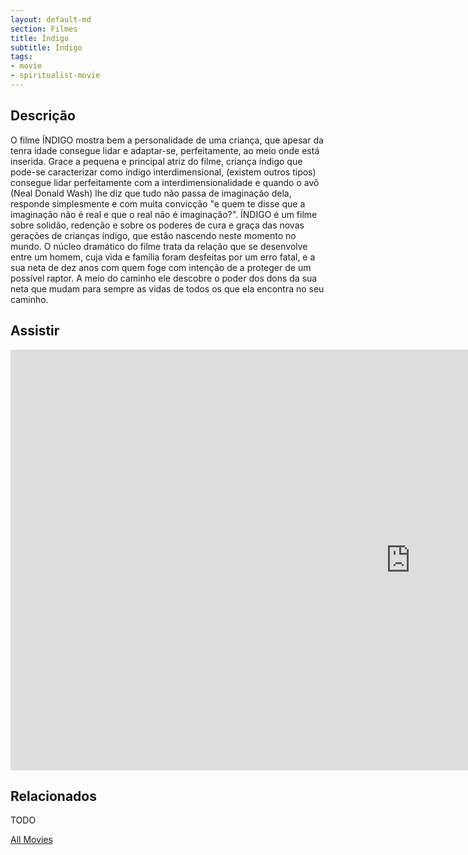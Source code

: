 ```yaml
---
layout: default-md
section: Filmes
title: Índigo
subtitle: Índigo
tags: 
- movie
- spiritualist-movie
---
```


## Descrição
O filme ÍNDIGO mostra bem a personalidade de uma criança, que apesar da tenra idade consegue lidar e adaptar-se, perfeitamente, ao meio onde está inserida. Grace a pequena e principal atriz do filme, criança índigo que pode-se caracterizar como índigo interdimensional, (existem outros tipos) consegue lidar perfeitamente com a interdimensionalidade e quando o avô (Neal Donald Wash) lhe diz que tudo não passa de imaginação dela, responde simplesmente e com muita convicção "e quem te disse que a imaginação não é real e que o real não é imaginação?". ÍNDIGO é um filme sobre solidão, redenção e sobre os poderes de cura e graça das novas gerações de crianças índigo, que estão nascendo neste momento no mundo. O núcleo dramático do filme trata da relação que se desenvolve entre um homem, cuja vida e família foram desfeitas por um erro fatal, e a sua neta de dez anos com quem foge com intenção de a proteger de um possível raptor. A meio do caminho ele descobre o poder dos dons da sua neta que mudam para sempre as vidas de todos os que ela encontra no seu caminho.


## Assistir
<iframe width="1280" height="673" src="https://www.youtube.com/embed/X6ip_PnPJJ8" frameborder="0" allow="accelerometer; autoplay; encrypted-media; gyroscope; picture-in-picture" allowfullscreen></iframe>

## Relacionados
TODO


<a href="/movies" class="button">All Movies</a>